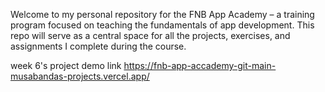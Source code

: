 Welcome to my personal repository for the FNB App Academy – a training program focused on teaching the fundamentals of app development. This repo will serve as a central space for all the projects, exercises, and assignments I complete during the course.

week 6's project demo link https://fnb-app-accademy-git-main-musabandas-projects.vercel.app/
